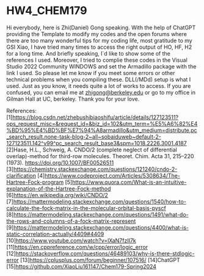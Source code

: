# HW4_CHEM179
Hi everybody, here is Zhi(Daniel) Gong speaking.
With the help of ChatGPT providing the Template to modify my codes and the open forums where there are too many wonderful tips for my coding life, most gratitude to my GSI Xiao, I have tried many times to access the right output of HO, HF, H2 for a long time.
And briefly speaking, I`d like to show some of the references I used.
Moreover, I tried to complie these codes in the Visual Studio 2022 Community WINDOWS and set the Armadillo package with the link I used. So please let me know if you meet some errors or other technical problems when you compiling these. DLL(/MDd) setup is what I used.
Just as you know, it needs quite a lot of works to access.
If you are confused, you can email me at zhigong@berkeley.edu or go to my office in Gilman Hall at UC, berkeley.
Thank you for your love.

References:
[1]https://blog.csdn.net/zhebushibiaoshifu/article/details/127123511?ops_request_misc=&request_id=&biz_id=102&utm_term=%E5%A6%82%E4%BD%95%E4%BD%BF%E7%94%A8armadillo&utm_medium=distribute.pc_search_result.none-task-blog-2~all~sobaiduweb~default-2-127123511.142^v99^pc_search_result_base3&spm=1018.2226.3001.4187
[2]Hase, H.L., Schweig, A. CNDO/2 (complete neglect of differential overlap)-method for third-row molecules. Theoret. Chim. Acta 31, 215–220 (1973). https://doi.org/10.1007/BF00526511
[3]https://chemistry.stackexchange.com/questions/121240/cndo-2-clarification
[4]https://www.codeproject.com/Articles/5308634/The-Hartree-Fock-program
[5]https://www.quora.com/What-is-an-intuitive-explanation-of-the-Hartree-Fock-method
[6]https://en.wikipedia.org/wiki/CNDO/2
[7]https://mattermodeling.stackexchange.com/questions/1540/how-to-calculate-the-fock-matrix-in-the-molecular-orbital-basis-pyscf
[8]https://mattermodeling.stackexchange.com/questions/1491/what-do-the-rows-and-columns-of-a-fock-matrix-represent
[9]https://mattermodeling.stackexchange.com/questions/4400/what-is-static-correlation-actually/4409#4409
[10]https://www.youtube.com/watch?v=lXaN7fzII7k
[11]https://en.cppreference.com/w/cpp/error/logic_error
[12]https://stackoverflow.com/questions/46489103/why-is-there-stdlogic-error
[13]https://cplusplus.com/forum/beginner/107516/
[14]ChatGPT
[15]https://github.com/XiaoLiu161147/Chem179-Spring2024

